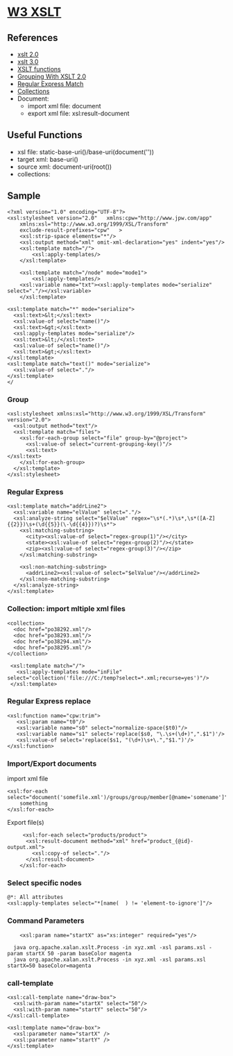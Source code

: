 # [W3 XSLT](https://www.w3.org/TR/xslt/)
## References
- [xslt 2.0](https://www.w3.org/TR/2021/REC-xslt20-20210330/)
- [xslt 3.0](https://www.w3.org/TR/2017/REC-xslt-30-20170608/)
- [XSLT functions](https://www.w3.org/2005/04/xpath-functions/)
- [Grouping With XSLT 2.0](https://www.xml.com/pub/a/2003/11/05/tr.html)
- [Regular Express Match](https://www.xml.com/pub/a/2003/06/04/tr.html)
- [Collections](https://www.oreilly.com/library/view/xslt-2nd-edition/9780596527211/ch08s07.html)
- Document:
     - import xml file: document  
     - export xml file:  xsl:result-document

## Useful Functions
- xsl file: static-base-uri()/base-uri(document(''))
- target xml: base-uri()
- source xml: document-uri(root())
- collections: 

## Sample
```
<?xml version="1.0" encoding="UTF-8"?>
<xsl:stylesheet version="2.0"	xmlns:cpw="http://www.jpw.com/app"
	xmlns:xsl="http://www.w3.org/1999/XSL/Transform"
	exclude-result-prefixes="cpw"	>
    <xsl:strip-space elements="*"/>
    <xsl:output method="xml" omit-xml-declaration="yes" indent="yes"/>
	<xsl:template match="/">
		<xsl:apply-templates/>	
	</xsl:template>

	<xsl:template match="/node" mode="mode1">
		<xsl:apply-templates/>	
    <xsl:variable name="txt"><xsl:apply-templates mode="serialize" select="."/></xsl:variable> 
	</xsl:template>
  
<xsl:template match="*" mode="serialize">
  <xsl:text>&lt;</xsl:text>
  <xsl:value-of select="name()"/>
  <xsl:text>&gt;</xsl:text>
  <xsl:apply-templates mode="serialize"/>
  <xsl:text>&lt;/</xsl:text>
  <xsl:value-of select="name()"/>
  <xsl:text>&gt;</xsl:text>
</xsl:template>
<xsl:template match="text()" mode="serialize">
  <xsl:value-of select="."/>
</xsl:template>
</  
```

### Group
```
<xsl:stylesheet xmlns:xsl="http://www.w3.org/1999/XSL/Transform" version="2.0">
  <xsl:output method="text"/>
  <xsl:template match="files">
    <xsl:for-each-group select="file" group-by="@project">
      <xsl:value-of select="current-grouping-key()"/>
      <xsl:text>
</xsl:text>
    </xsl:for-each-group>
  </xsl:template>
</xsl:stylesheet>
```
### Regular Express
```
<xsl:template match="addrLine2">
  <xsl:variable name="elValue" select="."/>
  <xsl:analyze-string select="$elValue" regex="\s*(.*)\s*,\s*([A-Z]{{2}})\s+(\d{{5}}(\-\d{{4}})?)\s*">
    <xsl:matching-substring>
      <city><xsl:value-of select="regex-group(1)"/></city>
      <state><xsl:value-of select="regex-group(2)"/></state>
      <zip><xsl:value-of select="regex-group(3)"/></zip>
    </xsl:matching-substring>

    <xsl:non-matching-substring>
      <addrLine2><xsl:value-of select="$elValue"/></addrLine2>
    </xsl:non-matching-substring>
  </xsl:analyze-string>
</xsl:template>
```

### Collection: import mltiple xml files
```
<collection>
  <doc href="po38292.xml"/>
  <doc href="po38293.xml"/>
  <doc href="po38294.xml"/>
  <doc href="po38295.xml"/>
</collection>

 <xsl:template match="/">
   <xsl:apply-templates mode="inFile" select="collection('file:///C:/temp?select=*.xml;recurse=yes')"/>
 </xsl:template>
```
### Regular Express replace
```
<xsl:function name="cpw:trim">
   <xsl:param name="t0"/>
   <xsl:variable name="s0" select="normalize-space($t0)"/>
   <xsl:variable name="s1" select='replace($s0, "\.\s+(\d+)",".$1")'/>
   <xsl:value-of select='replace($s1, "(\d+)\s+\.","$1.")'/>
</xsl:function>
```

### Import/Export documents
import xml file
```
<xsl:for-each select="document('somefile.xml')/groups/group/member[@name='somename']">
    something
</xsl:for-each>
```
Export file(s)
```
     <xsl:for-each select="products/product">
      <xsl:result-document method="xml" href="product_{@id}-output.xml">
        <xsl:copy-of select="."/>
      </xsl:result-document>
    </xsl:for-each> 
```
### Select specific nodes
```
@*: All attributes
<xsl:apply-templates select="*[name(  ) != 'element-to-ignore']"/>
```

### Command Parameters
```
    <xsl:param name="startX" as="xs:integer" required="yes"/>
    
  java org.apache.xalan.xslt.Process -in xyz.xml -xsl params.xsl -param startX 50 -param baseColor magenta
  java org.apache.xalan.xslt.Process -in xyz.xml -xsl params.xsl startX=50 baseColor=magenta
```

### call-template
```
<xsl:call-template name="draw-box">
  <xsl:with-param name="startX" select="50"/>
  <xsl:with-param name="startY" select="50"/>
</xsl:call-template>

<xsl:template name="draw-box">
  <xsl:parameter name="startX" />
  <xsl:parameter name="startY" />
</xsl:template>
```
